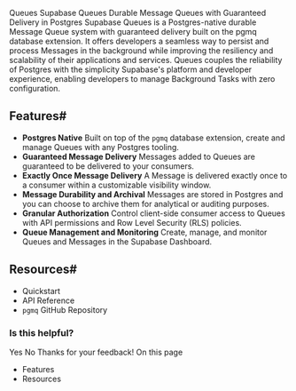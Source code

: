 Queues
Supabase Queues
Durable Message Queues with Guaranteed Delivery in Postgres
Supabase Queues is a Postgres-native durable Message Queue system with guaranteed delivery built on the pgmq database extension. It offers developers a seamless way to persist and process Messages in the background while improving the resiliency and scalability of their applications and services.
Queues couples the reliability of Postgres with the simplicity Supabase's platform and developer experience, enabling developers to manage Background Tasks with zero configuration.
## Features#
  * **Postgres Native** Built on top of the `pgmq` database extension, create and manage Queues with any Postgres tooling.
  * **Guaranteed Message Delivery** Messages added to Queues are guaranteed to be delivered to your consumers.
  * **Exactly Once Message Delivery** A Message is delivered exactly once to a consumer within a customizable visibility window.
  * **Message Durability and Archival** Messages are stored in Postgres and you can choose to archive them for analytical or auditing purposes.
  * **Granular Authorization** Control client-side consumer access to Queues with API permissions and Row Level Security (RLS) policies.
  * **Queue Management and Monitoring** Create, manage, and monitor Queues and Messages in the Supabase Dashboard.


## Resources#
  * Quickstart
  * API Reference
  * `pgmq` GitHub Repository


### Is this helpful?
Yes No
Thanks for your feedback!
On this page
  * Features
  * Resources


